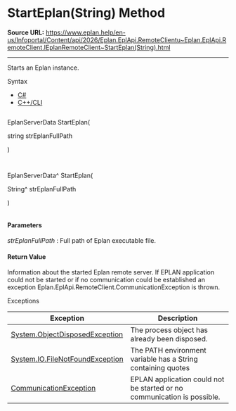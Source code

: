 # StartEplan(String) Method

**Source URL:** https://www.eplan.help/en-us/Infoportal/Content/api/2026/Eplan.EplApi.RemoteClientu~Eplan.EplApi.RemoteClient.IEplanRemoteClient~StartEplan(String).html

---

Starts an Eplan instance.

Syntax

- [C#](#i-syntax-CS)
- [C++/CLI](#i-syntax-CPP2005)

```
```
EplanServerData StartEplan( 

   string strEplanFullPath

)
```
```

```
```
EplanServerData^ StartEplan( 

   String^ strEplanFullPath

)
```
```

#### Parameters

*strEplanFullPath*
:   Full path of Eplan executable file.

#### Return Value

Information about the started Eplan remote server. If EPLAN application could not be started or if no communication could be established an exception Eplan.EplApi.RemoteClient.CommunicationException is thrown.

Exceptions

| Exception | Description |
| --- | --- |
| [System.ObjectDisposedException](#) | The process object has already been disposed. |
| [System.IO.FileNotFoundException](#) | The PATH environment variable has a String containing quotes |
| [CommunicationException](Eplan.EplApi.RemoteClientu~Eplan.EplApi.RemoteClient.CommunicationException.html) | EPLAN application could not be started or no communication is possible. |
